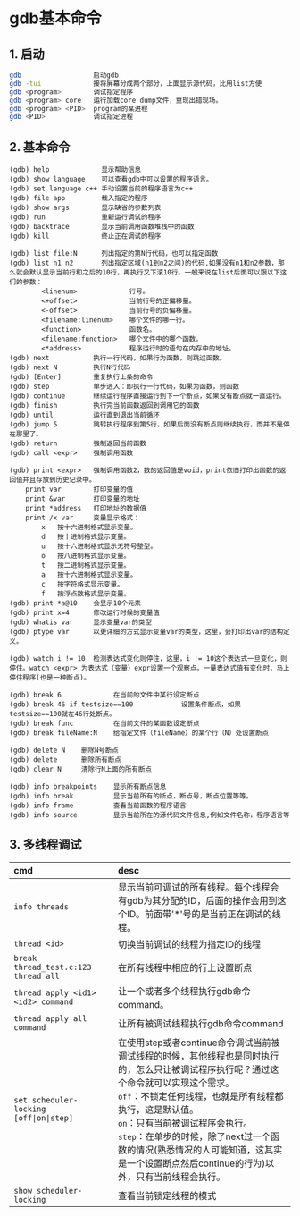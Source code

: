 # gdb基本命令

## 1. 启动

```bash
gdb                  启动gdb
gdb -tui             接将屏幕分成两个部分，上面显示源代码，比用list方便
gdb <program>        调试指定程序
gdb <program> core   运行加载core dump文件，重现出错现场。
gdb <program> <PID>  program的某进程
gdb <PID>            调试指定进程
```

## 2. 基本命令

```gdb
(gdb) help             显示帮助信息
(gdb) show language    可以查看gdb中可以设置的程序语言。
(gdb) set language c++ 手动设置当前的程序语言为c++
(gdb) file app         载入指定的程序
(gdb) show args        显示缺省的参数列表
(gdb) run              重新运行调试的程序
(gdb) backtrace        显示当前调用函数堆栈中的函数
(gdb) kill             终止正在调试的程序

(gdb) list file:N      列出指定的第N行代码，也可以指定函数
(gdb) list n1 n2       列出指定区域(n1到n2之间)的代码,如果没有n1和n2参数，那么就会默认显示当前行和之后的10行，再执行又下滚10行。一般来说在list后面可以跟以下这们的参数：
        <linenum>             行号。
        <+offset>             当前行号的正偏移量。
        <-offset>             当前行号的负偏移量。
        <filename:linenum>    哪个文件的哪一行。
        <function>            函数名。
        <filename:function>   哪个文件中的哪个函数。
        <*address>            程序运行时的语句在内存中的地址。
(gdb) next           执行一行代码，如果行为函数，则跳过函数。
(gdb) next N         执行N行代码
(gdb) [Enter]        重复执行上条的命令
(gdb) step           单步进入：即执行一行代码，如果为函数，则函数
(gdb) continue       继续运行程序直接运行到下一个断点，如果没有断点就一直运行。
(gdb) finish         执行完当前函数返回到调用它的函数
(gdb) until          运行直到退出当前循环
(gdb) jump 5         跳转执行程序到第5行，如果后面没有断点则继续执行，而并不是停在那里了。
(gdb) return         强制返回当前函数
(gdb) call <expr>    强制调用函数

(gdb) print <expr>   强制调用函数2，数的返回值是void，print依旧打印出函数的返回值并且存放到历史记录中。
    print var        打印变量的值
    print &var       打印变量的地址
    print *address   打印地址的数据值
    print /x var     变量显示格式：
        x   按十六进制格式显示变量。
        d   按十进制格式显示变量。
        u   按十六进制格式显示无符号整型。
        o   按八进制格式显示变量。
        t   按二进制格式显示变量。
        a   按十六进制格式显示变量。
        c   按字符格式显示变量。
        f   按浮点数格式显示变量。
(gdb) print *a@10    会显示10个元素
(gdb) print x=4      修改运行时候的变量值
(gdb) whatis var     显示变量var的类型
(gdb) ptype var      以更详细的方式显示变量var的类型，这里，会打印出var的结构定义。

(gdb) watch i != 10  检测表达式变化则停住，这里，i != 10这个表达式一旦变化，则停住。watch <expr> 为表达式（变量）expr设置一个观察点。一量表达式值有变化时，马上停住程序(也是一种断点)。

(gdb) break 6             在当前的文件中某行设定断点
(gdb) break 46 if testsize==100            设置条件断点，如果testsize==100就在46行处断点。
(gdb) break func          在当前文件的某函数设定断点
(gdb) break fileName:N    给指定文件（fileName）的某个行（N）处设置断点

(gdb) delete N    删除N号断点
(gdb) delete      删除所有断点
(gdb) clear N     清除行N上面的所有断点

(gdb) info breakpoints    显示所有断点信息
(gdb) info break          显示当前所有的断点，断点号，断点位置等等。
(gdb) info frame          查看当前函数的程序语言
(gdb) info source         显示当前所在的源代码文件信息,例如文件名称，程序语言等
```

## 3. 多线程调试

| cmd | desc |
| :--- |:--- |
| `info threads` | 显示当前可调试的所有线程。每个线程会有gdb为其分配的ID，后面的操作会用到这个ID。前面带'*'号的是当前正在调试的线程。|
| `thread <id>` | 切换当前调试的线程为指定ID的线程 |
| `break thread_test.c:123 thread all` | 在所有线程中相应的行上设置断点 |
| `thread apply <id1> <id2> command` | 让一个或者多个线程执行gdb命令command。 |
| `thread apply all command` | 让所有被调试线程执行gdb命令command |
| `set scheduler-locking [off\|on\|step]` | 在使用step或者continue命令调试当前被调试线程的时候，其他线程也是同时执行的，怎么只让被调试程序执行呢？通过这个命令就可以实现这个需求。<br> `off`：不锁定任何线程，也就是所有线程都执行，这是默认值。<br> `on`：只有当前被调试程序会执行。 <br> `step`：在单步的时候，除了next过一个函数的情况(熟悉情况的人可能知道，这其实是一个设置断点然后continue的行为)以外，只有当前线程会执行。|
| `show scheduler-locking` | 查看当前锁定线程的模式 |
